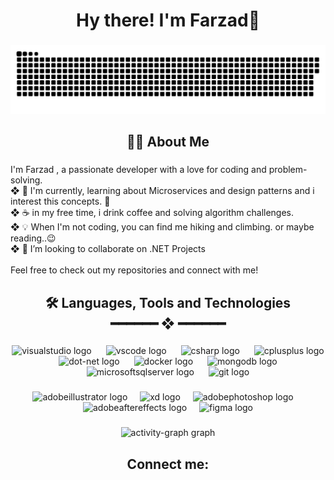 <h1 align="center">Hy there! I'm Farzad👋</h1>

###

<img src="https://raw.githubusercontent.com/farzadamr/farzadamr/output/snake.svg" alt="Snake animation" />

###

<h2 align="center">👨‍💻 About Me</h2>

###

<p align="left">I'm Farzad , a passionate developer with a love for coding and problem-solving.<br>❖ 🧠 I'm currently, learning about Microservices and design patterns and i interest this concepts. 🌱<br>❖ ☕ in my free time, i drink coffee and solving algorithm challenges.<br>❖ 💡 When I'm not coding, you can find me hiking and climbing. or maybe reading..😉<br>❖ 👯 I’m looking to collaborate on .NET Projects<br><br>Feel free to check out my repositories and connect with me!</p>

###

<h2 align="center">🛠️ Languages, Tools and Technologies<br>━━━━━━ ❖ ━━━━━━</h2>

###

<div align="center">
  <img src="https://cdn.jsdelivr.net/gh/devicons/devicon/icons/visualstudio/visualstudio-plain.svg" height="40" alt="visualstudio logo"  />
  <img width="15" />
  <img src="https://cdn.jsdelivr.net/gh/devicons/devicon/icons/vscode/vscode-original.svg" height="40" alt="vscode logo"  />
  <img width="15" />
  <img src="https://cdn.jsdelivr.net/gh/devicons/devicon/icons/csharp/csharp-line.svg" height="40" alt="csharp logo"  />
  <img width="15" />
  <img src="https://cdn.jsdelivr.net/gh/devicons/devicon/icons/cplusplus/cplusplus-original.svg" height="40" alt="cplusplus logo"  />
  <img width="15" />
  <img src="https://skillicons.dev/icons?i=dotnet" height="40" alt="dot-net logo"  />
  <img width="15" />
  <img src="https://cdn.jsdelivr.net/gh/devicons/devicon/icons/docker/docker-plain-wordmark.svg" height="40" alt="docker logo"  />
  <img width="15" />
  <img src="https://cdn.jsdelivr.net/gh/devicons/devicon/icons/mongodb/mongodb-plain-wordmark.svg" height="40" alt="mongodb logo"  />
  <img width="15" />
  <img src="https://cdn.jsdelivr.net/gh/devicons/devicon/icons/microsoftsqlserver/microsoftsqlserver-plain-wordmark.svg" height="40" alt="microsoftsqlserver logo"  />
  <img width="15" />
  <img src="https://cdn.jsdelivr.net/gh/devicons/devicon/icons/git/git-plain-wordmark.svg" height="40" alt="git logo"  />
</div>

###

<div align="center">
  <img src="https://skillicons.dev/icons?i=ai" height="40" alt="adobeillustrator logo"  />
  <img width="12" />
  <img src="https://skillicons.dev/icons?i=xd" height="40" alt="xd logo"  />
  <img width="12" />
  <img src="https://skillicons.dev/icons?i=ps" height="40" alt="adobephotoshop logo"  />
  <img width="12" />
  <img src="https://skillicons.dev/icons?i=ae" height="40" alt="adobeaftereffects logo"  />
  <img width="12" />
  <img src="https://cdn.simpleicons.org/figma/F24E1E" height="40" alt="figma logo"  />
</div>

###

<div align="center">
  <img src="https://github-readme-activity-graph.vercel.app/graph?username=farzadamr&radius=12&theme=gotham&area=true&order=5&bg_color=001421&hide_border=false&custom_title=Contributions%20Graph" height="300" alt="activity-graph graph"  />
</div>

###

<h2 align="center">Connect me:</h2>

###